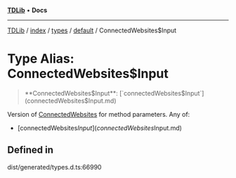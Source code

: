 [**TDLib**](../../../../../../README.md) • **Docs**

***

[TDLib](../../../../../../modules.md) / [index](../../../../../README.md) / [types](../../../README.md) / [default](../README.md) / ConnectedWebsites$Input

# Type Alias: ConnectedWebsites$Input

> **ConnectedWebsites$Input**: [`connectedWebsites$Input`](connectedWebsites$Input.md)

Version of [ConnectedWebsites](ConnectedWebsites-1.md) for method parameters.
Any of:
- [connectedWebsites$Input](connectedWebsites$Input.md)

## Defined in

dist/generated/types.d.ts:66990
